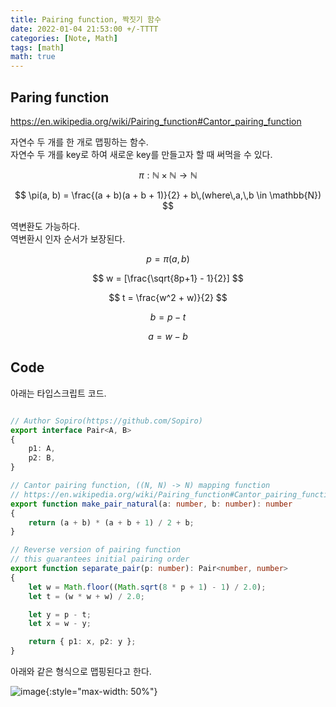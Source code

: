 ```yaml
---
title: Pairing function, 짝짓기 함수
date: 2022-01-04 21:53:00 +/-TTTT
categories: [Note, Math]
tags: [math]  
math: true
---
```


## Paring function

<https://en.wikipedia.org/wiki/Pairing_function#Cantor_pairing_function>

자연수 두 개를 한 개로 맵핑하는 함수.  
자연수 두 개를 key로 하여 새로운 key를 만들고자 할 때 써먹을 수 있다.  

$$\pi: \mathbb{N} \times \mathbb{N} \to \mathbb{N} $$

$$ \pi(a, b) = \frac{(a + b)(a + b + 1)}{2} + b\,(where\,a,\,b \in \mathbb{N}) $$  

역변환도 가능하다.  
역변환시 인자 순서가 보장된다.  

$$ p = \pi(a,\,b) $$  

$$ w = [\frac{\sqrt{8p+1} - 1}{2}] $$  

$$ t = \frac{w^2 + w)}{2} $$  

$$ b = p - t $$  

$$ a = w - b $$  

## Code  
아래는 타입스크립트 코드.  
```typescript

// Author Sopiro(https://github.com/Sopiro)
export interface Pair<A, B>
{
    p1: A,
    p2: B,
}

// Cantor pairing function, ((N, N) -> N) mapping function
// https://en.wikipedia.org/wiki/Pairing_function#Cantor_pairing_function
export function make_pair_natural(a: number, b: number): number
{
    return (a + b) * (a + b + 1) / 2 + b;
}

// Reverse version of pairing function
// this guarantees initial pairing order
export function separate_pair(p: number): Pair<number, number>
{
    let w = Math.floor((Math.sqrt(8 * p + 1) - 1) / 2.0);
    let t = (w * w + w) / 2.0;

    let y = p - t;
    let x = w - y;

    return { p1: x, p2: y };
}
```

아래와 같은 형식으로 맵핑된다고 한다.

![image](https://upload.wikimedia.org/wikipedia/commons/thumb/c/c3/Cantor%27s_Pairing_Function.svg/800px-Cantor%27s_Pairing_Function.svg.png){:style="max-width: 50%"}

